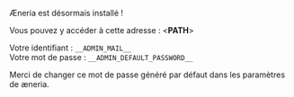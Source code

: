 Æneria est désormais installé !

Vous pouvez y accéder à cette adresse : <__PATH__>

Votre identifiant : `__ADMIN_MAIL__`  
Votre mot de passe : `__ADMIN_DEFAULT_PASSWORD__`

Merci de changer ce mot de passe généré par défaut dans les paramètres de æneria.
